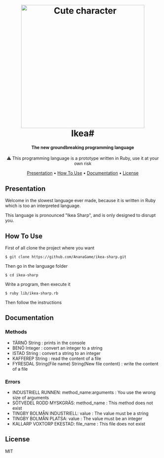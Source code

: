 <h1 align="center">
  <br>
  <img src="https://i.imgur.com/x5b9ORc.png" alt="Cute character" width="400">
  <br>
  Ikea#
  <br>
</h1>

<h4 align="center">The new groundbreaking programming language</h4>

<p align="center">⚠️ This programming language is a prototype written in Ruby, use it at your own risk</p>

<p align="center">
  <a href="#presentation">Presentation</a> •
  <a href="#how-to-use">How To Use</a> •
  <a href="#documentation">Documentation</a> •
  <a href="#license">License</a>
</p>

## Presentation
Welcome in the slowest language ever made, because it is written in Ruby which is too an interpreted language.

This language is pronounced "Ikea Sharp", and is only designed to disrupt you.

## How To Use
First of all clone the project where you want

```
$ git clone https://github.com/AnanaGame/ikea-sharp.git
```

Then go in the language folder

```
$ cd ikea-sharp
```

Write a program, then execute it

```
$ ruby lib/ikea-sharp.rb
```

Then follow the instructions

## Documentation

### Methods
* TÄRNÖ String : prints in the console
* BENÖ Integer : convert an integer to a string
* ISTAD String : convert a string to an integer
* KAFFEREP String : read the content of a file
* FYRESDAL String(File name) String(New file content) : write the content of a file 

### Errors
* INDUSTRIELL RUNNEN: method_name:arguments : You use the wrong size of arguments
* SÖTVEDEL RODD MYSKGRÄS: method_name : This method does not exist
* TINGBY BOLMÅN INDUSTRIELL: value : The value must be a string
* TINGBY BOLMÅN PLATSA: value : The value must be an integer
* KALLARP VOXTORP EKESTAD: file_name : This file does not exist

## License

MIT
